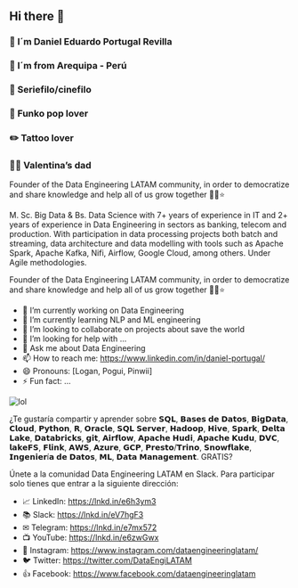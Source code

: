 ## Hi there 🚀 
### 🚀  I´m Daniel Eduardo Portugal Revilla
### 🌋  I´m from Arequipa - Perú
### 🍿  Seriefilo/cinefilo
### 🤖  Funko pop lover
### ✏️  Tattoo lover
### 👧🏻  Valentina’s dad

Founder of the Data Engineering LATAM community, in order to democratize and share knowledge and help all of us grow together 🚀💫⭐


M. Sc. Big Data & Bs. Data Science with 7+ years of experience in IT and 2+ years of experience in Data Engineering in sectors as banking, telecom and production. With participation in data processing projects both batch and streaming, data architecture and data modelling with tools such as Apache Spark, Apache Kafka, Nifi, Airflow, Google Cloud, among others. Under Agile methodologies.


Founder of the Data Engineering LATAM community, in order to democratize and share knowledge and help all of us grow together 🚀💫⭐



- 🔭 I’m currently working on Data Engineering
- 🌱 I’m currently learning NLP and ML engineering
- 👯 I’m looking to collaborate on projects about save the world
- 🤔 I’m looking for help with ...
- 💬 Ask me about Data Engineering 
- 📫 How to reach me: https://www.linkedin.com/in/daniel-portugal/ 
- 😄 Pronouns: [Logan, Pogui, Pinwii]
- ⚡ Fun fact: ...

![lol](https://user-images.githubusercontent.com/7544049/102917172-b931fc80-4452-11eb-9840-108edd261e7c.jpg)

¿Te gustaría compartir y aprender sobre 𝗦𝗤𝗟, 𝗕𝗮𝘀𝗲𝘀 𝗱𝗲 𝗗𝗮𝘁𝗼𝘀, 𝗕𝗶𝗴𝗗𝗮𝘁𝗮, 𝗖𝗹𝗼𝘂𝗱, 𝗣𝘆𝘁𝗵𝗼𝗻, 𝗥, 𝗢𝗿𝗮𝗰𝗹𝗲, 𝗦𝗤𝗟 𝗦𝗲𝗿𝘃𝗲𝗿, 𝗛𝗮𝗱𝗼𝗼𝗽, 𝗛𝗶𝘃𝗲, 𝗦𝗽𝗮𝗿𝗸, 𝗗𝗲𝗹𝘁𝗮 𝗟𝗮𝗸𝗲, 𝗗𝗮𝘁𝗮𝗯𝗿𝗶𝗰𝗸𝘀, 𝗴𝗶𝘁, 𝗔𝗶𝗿𝗳𝗹𝗼𝘄, 𝗔𝗽𝗮𝗰𝗵𝗲 𝗛𝘂𝗱𝗶, 𝗔𝗽𝗮𝗰𝗵𝗲 𝗞𝘂𝗱𝘂, 𝗗𝗩𝗖, 𝗹𝗮𝗸𝗲𝗙𝗦, 𝗙𝗹𝗶𝗻𝗸, 𝗔𝗪𝗦, 𝗔𝘇𝘂𝗿𝗲, 𝗚𝗖𝗣, 𝗣𝗿𝗲𝘀𝘁𝗼/𝗧𝗿𝗶𝗻𝗼, 𝗦𝗻𝗼𝘄𝗳𝗹𝗮𝗸𝗲, 𝗜𝗻𝗴𝗲𝗻𝗶𝗲𝗿í𝗮 𝗱𝗲 𝗗𝗮𝘁𝗼𝘀, 𝗠𝗟, 𝗗𝗮𝘁𝗮 𝗠𝗮𝗻𝗮𝗴𝗲𝗺𝗲𝗻𝘁. GRATIS?


Únete a la comunidad Data Engineering LATAM en Slack. Para participar solo tienes que entrar a la siguiente dirección:

- 📈 LinkedIn: https://lnkd.in/e6h3ym3 
- 📚 Slack: https://lnkd.in/eV7hgF3 
- ✉ Telegram: https://lnkd.in/e7mx572 
- 📺 YouTube: https://lnkd.in/e6zwGwx 
- 📸 Instagram: https://www.instagram.com/dataengineeringlatam/ 
- 🐦 Twitter: https://twitter.com/DataEngiLATAM 
- 👍 Facebook: https://www.facebook.com/dataengineeringlatam

